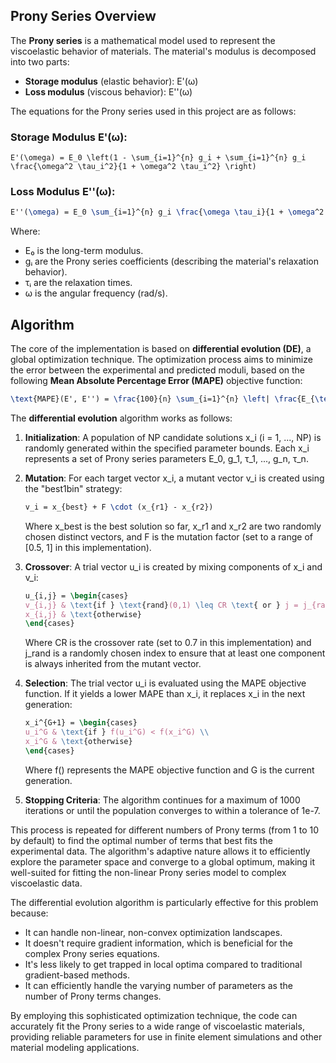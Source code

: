## Prony Series Overview

The **Prony series** is a mathematical model used to represent the viscoelastic behavior of materials. The material's modulus is decomposed into two parts:
- **Storage modulus** (elastic behavior): E'(ω)
- **Loss modulus** (viscous behavior): E''(ω)

The equations for the Prony series used in this project are as follows:

### Storage Modulus E'(ω):

```
E'(\omega) = E_0 \left(1 - \sum_{i=1}^{n} g_i + \sum_{i=1}^{n} g_i \frac{\omega^2 \tau_i^2}{1 + \omega^2 \tau_i^2} \right)
```

### Loss Modulus E''(ω):

```latex
E''(\omega) = E_0 \sum_{i=1}^{n} g_i \frac{\omega \tau_i}{1 + \omega^2 \tau_i^2}
```

Where:
- E₀ is the long-term modulus.
- gᵢ are the Prony series coefficients (describing the material's relaxation behavior).
- τᵢ are the relaxation times.
- ω is the angular frequency (rad/s).

## Algorithm

The core of the implementation is based on **differential evolution (DE)**, a global optimization technique. The optimization process aims to minimize the error between the experimental and predicted moduli, based on the following **Mean Absolute Percentage Error (MAPE)** objective function:

```latex
\text{MAPE}(E', E'') = \frac{100}{n} \sum_{i=1}^{n} \left| \frac{E_{\text{exp}}' - E_{\text{calc}}'}{E_{\text{exp}}'} \right| + \frac{100}{n} \sum_{i=1}^{n} \left| \frac{E_{\text{exp}}'' - E_{\text{calc}}''}{E_{\text{exp}}''} \right|
```

The **differential evolution** algorithm works as follows:

1. **Initialization**: 
   A population of NP candidate solutions x_i (i = 1, ..., NP) is randomly generated within the specified parameter bounds. Each x_i represents a set of Prony series parameters E_0, g_1, τ_1, ..., g_n, τ_n.

2. **Mutation**: 
   For each target vector x_i, a mutant vector v_i is created using the "best1bin" strategy:
   
   ```latex
   v_i = x_{best} + F \cdot (x_{r1} - x_{r2})
   ```
   
   Where x_best is the best solution so far, x_r1 and x_r2 are two randomly chosen distinct vectors, and F is the mutation factor (set to a range of [0.5, 1] in this implementation).

3. **Crossover**: 
   A trial vector u_i is created by mixing components of x_i and v_i:
   
   ```latex
   u_{i,j} = \begin{cases} 
   v_{i,j} & \text{if } \text{rand}(0,1) \leq CR \text{ or } j = j_{rand} \\ 
   x_{i,j} & \text{otherwise} 
   \end{cases}
   ```
   
   Where CR is the crossover rate (set to 0.7 in this implementation) and j_rand is a randomly chosen index to ensure that at least one component is always inherited from the mutant vector.

4. **Selection**: 
   The trial vector u_i is evaluated using the MAPE objective function. If it yields a lower MAPE than x_i, it replaces x_i in the next generation:
   
   ```latex
   x_i^{G+1} = \begin{cases} 
   u_i^G & \text{if } f(u_i^G) < f(x_i^G) \\ 
   x_i^G & \text{otherwise} 
   \end{cases}
   ```
   
   Where f() represents the MAPE objective function and G is the current generation.

5. **Stopping Criteria**: 
   The algorithm continues for a maximum of 1000 iterations or until the population converges to within a tolerance of 1e-7.


This process is repeated for different numbers of Prony terms (from 1 to 10 by default) to find the optimal number of terms that best fits the experimental data. The algorithm's adaptive nature allows it to efficiently explore the parameter space and converge to a global optimum, making it well-suited for fitting the non-linear Prony series model to complex viscoelastic data.

The differential evolution algorithm is particularly effective for this problem because:
- It can handle non-linear, non-convex optimization landscapes.
- It doesn't require gradient information, which is beneficial for the complex Prony series equations.
- It's less likely to get trapped in local optima compared to traditional gradient-based methods.
- It can efficiently handle the varying number of parameters as the number of Prony terms changes.

By employing this sophisticated optimization technique, the code can accurately fit the Prony series to a wide range of viscoelastic materials, providing reliable parameters for use in finite element simulations and other material modeling applications.
